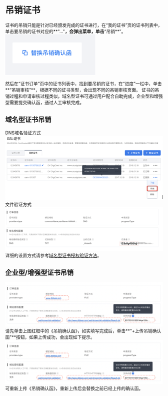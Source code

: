 # 吊销证书
证书的吊销只能是针对已经颁发完成的证书进行，在“我的证书”页的证书列表中，单击要吊销的证书对应的**"..."**，会弹出菜单，单击**“吊销**”。
![avatar](./picture/2.3.9.png)

然后在“证书订单”页中的证书列表中，找到要吊销的证书，在“进度”一栏中，单击**“吊销审核”**，根据不同的证书类型，会出现不同的吊销审核页面。
证书的吊销过程和申请审核过程类似，域名型证书可通过用户配合自助完成，企业型和增强型需要提交确认函，通过人工审核完成。
## 域名型证书吊销
DNS域名验证方式
![avatar](./picture/2.3.10.png)
文件验证方式
![avatar](./picture/2.3.11.png)
详细的设置方式请参考[域名型证书授权验证方法](./域名型证书授权验证.md)。
## 企业型/增强型证书吊销
![avatar](./picture/2.3.12.png)
请先单击上图红框中的《吊销确认函》，如实填写完成后，单击**"+上传吊销确认函"**按钮，如果上传成功，会出现如下提示。
![avatar](./picture/2.3.12.png)
可重新上传《吊销确认函》，重新上传后会替换之前已经上传的确认函。